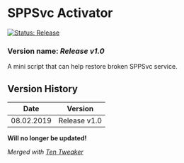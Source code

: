 # SPPSvc Activator

[![Status: Release](https://img.shields.io/badge/Status-Release-green.svg?style=for-the-badge)](#)

### Version name: *Release v1.0*

A mini script that can help restore broken SPPSvc service.



## Version History
| Date       | Version      |
|------------|--------------|
| 08.02.2019 | Release v1.0 |

**Will no longer be updated!**

*Merged with [Ten Tweaker](https://github.com/MikronT/TenTweaker "Ten Tweaker Repository")*